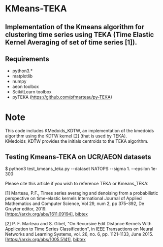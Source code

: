 # KMeans-TEKA
## Implementation of the Kmeans algorithm for clustering time series using TEKA (Time Elastic Kernel Averaging of set of time series [1]). 
## Requirements
- python3.*
- matplotlib
- numpy
- aeon toolbox
- ScikitLearn toolbox
- pyTEKA (https://github.com/pfmarteau/py-TEKA)

# Note
This code includes KMedoids_KDTW, an implementation of the kmedoids algorithm using the KDTW kernel [2] (that is used by TEKA). KMedoids_KDTW provides the initials centroids to the TEKA algorithm.

## Testing Kmeans-TEKA on UCR/AEON datasets
$ python3 test_kmeans_teka.py --dataset NATOPS --sigma 1. --epsilon 1e-300


Please cite this article if you wish to reference TEKA or Kmeans_TEKA:

[1] Marteau, P.F., Times series averaging and denoising from a probabilistic perspective on time-elastic kernels International Journal of Applied Mathematics and Computer Science, Vol 29, num 2, pp 375–392, De Gruyter editor, 2019.\
[https://arxiv.org/abs/1611.09194], [bibtex](bibtex/marteau2019.bib)

[2] P. F. Marteau and S. Gibet, "On Recursive Edit Distance Kernels With Application to Time Series Classification", 
in IEEE Transactions on Neural Networks and Learning Systems, vol. 26, no. 6, pp. 1121-1133, June 2015. 
[https://arxiv.org/abs/1005.5141], [bibtex](bibtex/marteau2015.bib)
